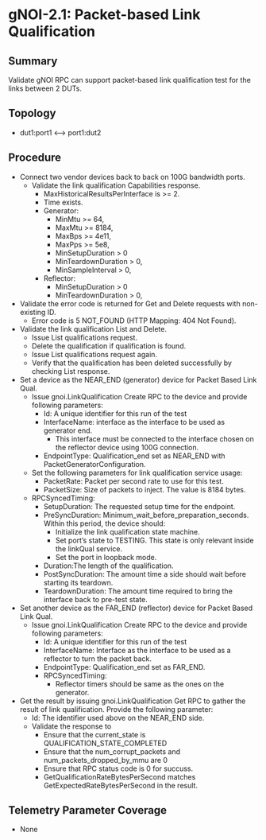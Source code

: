 # gNOI-2.1: Packet-based Link Qualification

## Summary

Validate gNOI RPC can support packet-based link qualification test for the links
between 2 DUTs.

## Topology

*   dut1:port1 <--> port1:dut2

## Procedure

*   Connect two vendor devices back to back on 100G bandwidth ports.
    *   Validate the link qualification Capabilities response.
        *   MaxHistoricalResultsPerInterface is >= 2.
        *   Time exists.
        *   Generator:
            *   MinMtu >= 64,
            *   MaxMtu >= 8184,
            *   MaxBps >= 4e11,
            *   MaxPps >= 5e8,
            *   MinSetupDuration > 0
            *   MinTeardownDuration > 0,
            *   MinSampleInterval > 0,
        *   Reflector:
            *   MinSetupDuration > 0
            *   MinTeardownDuration > 0,
*   Validate the error code is returned for Get and Delete requests with
    non-existing ID.
    *   Error code is 5 NOT_FOUND (HTTP Mapping: 404 Not Found).
*   Validate the link qualification List and Delete.
    *   Issue List qualifications request.
    *   Delete the qualification if qualification is found.
    *   Issue List qualifications request again.
    *   Verify that the qualification has been deleted successfully by checking
        List response.
*   Set a device as the NEAR_END (generator) device for Packet Based Link Qual.
    *   Issue gnoi.LinkQualification Create RPC to the device and provide
        following parameters:
        *   Id: A unique identifier for this run of the test
        *   InterfaceName: interface as the interface to be used as generator
            end.
            *   This interface must be connected to the interface chosen on the
                reflector device using 100G connection.
        *   EndpointType: Qualification_end set as NEAR_END with
            PacketGeneratorConfiguration.
    *   Set the following parameters for link qualification service usage:
        *   PacketRate: Packet per second rate to use for this test.
        *   PacketSize: Size of packets to inject. The value is 8184 bytes.
    *   RPCSyncedTiming:
        *   SetupDuration: The requested setup time for the endpoint.
        *   PreSyncDuration: Minimum_wait_before_preparation_seconds. Within
            this period, the device should:
            *   Initialize the link qualification state machine.
            *   Set port’s state to TESTING. This state is only relevant inside
                the linkQual service.
            *   Set the port in loopback mode.
        *   Duration:The length of the qualification.
        *   PostSyncDuration: The amount time a side should wait before starting
            its teardown.
        *   TeardownDuration: The amount time required to bring the interface
            back to pre-test state.
*   Set another device as the FAR_END (reflector) device for Packet Based Link
    Qual.
    *   Issue gnoi.LinkQualification Create RPC to the device and provide
        following parameters:
        *   Id: A unique identifier for this run of the test
        *   InterfaceName: Interface as the interface to be used as a reflector
            to turn the packet back.
        *   EndpointType: Qualification_end set as FAR_END.
        *   RPCSyncedTiming:
            *   Reflector timers should be same as the ones on the generator.
*   Get the result by issuing gnoi.LinkQualification Get RPC to gather the
    result of link qualification. Provide the following parameter:
    *   Id: The identifier used above on the NEAR_END side.
    *   Validate the response to
        *   Ensure that the current_state is QUALIFICATION_STATE_COMPLETED
        *   Ensure that the num_corrupt_packets and num_packets_dropped_by_mmu
            are 0
        *   Ensure that RPC status code is 0 for succuss.
        *   GetQualificationRateBytesPerSecond matches
            GetExpectedRateBytesPerSecond in the result.

## Telemetry Parameter Coverage

*   None
